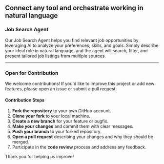 ## Connect any tool and orchestrate working in natural language

### Job Search Agent

Our Job Search Agent helps you find relevant job opportunities by leveraging AI to analyze your preferences, skills, and goals. Simply describe your ideal role in natural language, and the agent will search, filter, and present tailored job listings from multiple sources.

---

### Open for Contribution

We welcome contributions! If you'd like to improve this project or add new features, please open an issue or submit a pull request.

#### Contribution Steps

1. **Fork the repository** to your own GitHub account.
2. **Clone your fork** to your local machine.
3. **Create a new branch** for your feature or bugfix.
4. **Make your changes** and commit them with clear messages.
5. **Push your branch** to your forked repository.
6. **Open a pull request** describing your changes and why they should be merged.
7. Participate in the **code review** process and address any feedback.

Thank you for helping us improve!